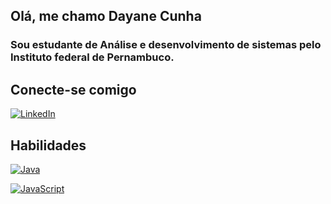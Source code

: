 ## Olá, me chamo Dayane Cunha

### Sou estudante de Análise e desenvolvimento de sistemas pelo Instituto federal de Pernambuco. 
<link rel="stylesheet" href="https://cdnjs.cloudflare.com/ajax/libs/font-awesome/5.15.4/css/all.min.css">

## Conecte-se comigo


[![LinkedIn](https://i.imgur.com/6swZm0b.png)](https://www.linkedin.com/in/dayane-cunha-640844263?utm_source=share&utm_campaign=share_via&utm_content=profile&utm_medium=android_app)


## Habilidades

[![Java](https://i.imgur.com/6swZm0b.png)](https://www.java.com)

[![JavaScript](https://i.imgur.com/6swZm0b.png)](https://developer.mozilla.org/pt-BR/docs/Web/JavaScript)
